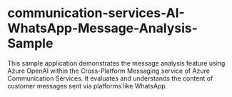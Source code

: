 # communication-services-AI-WhatsApp-Message-Analysis-Sample
This sample application demonstrates the message analysis feature using Azure OpenAI within the Cross-Platform Messaging service of Azure Communication Services. It evaluates and understands the content of customer messages sent via platforms like WhatsApp.
